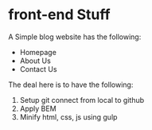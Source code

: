 # front-end Stuff
A Simple blog website has the following:
  - Homepage
  - About Us
  - Contact Us
  
The deal here is to have the following:
1. Setup git connect from local to github
2. Apply BEM
3. Minify html, css, js using gulp

